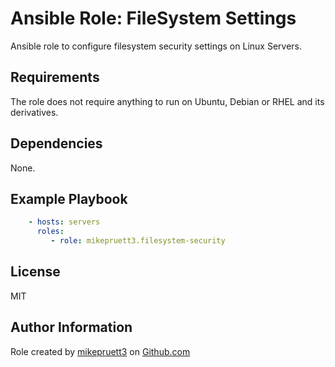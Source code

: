 Ansible Role: FileSystem Settings
=========

Ansible role to configure filesystem security settings on Linux Servers.

Requirements
------------

The role does not require anything to run on Ubuntu, Debian or RHEL and its derivatives.

Dependencies
------------

None.

Example Playbook
----------------

``` yaml
    - hosts: servers
      roles:
         - role: mikepruett3.filesystem-security
```

License
-------

MIT

Author Information
------------------

Role created by [mikepruett3](https://github.com/mikepruett3) on [Github.com](https://github.com/mikepruett3/ansible-role-filesystem-security)
